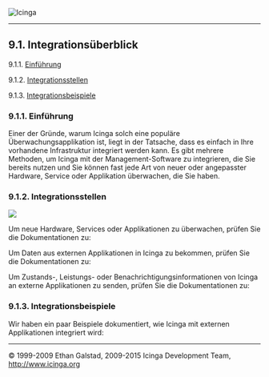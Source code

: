 ![Icinga](../images/logofullsize.png "Icinga") 

* * * * *

9.1. Integrationsüberblick
--------------------------

9.1.1. [Einführung](integration.md#introduction)

9.1.2. [Integrationsstellen](integration.md#points)

9.1.3. [Integrationsbeispiele](integration.md#examples)

### 9.1.1. Einführung

Einer der Gründe, warum Icinga solch eine populäre
Überwachungsapplikation ist, liegt in der Tatsache, dass es einfach in
Ihre vorhandene Infrastruktur integriert werden kann. Es gibt mehrere
Methoden, um Icinga mit der Management-Software zu integrieren, die Sie
bereits nutzen und Sie können fast jede Art von neuer oder angepasster
Hardware, Service oder Applikation überwachen, die Sie haben.

### 9.1.2. Integrationsstellen

![](../images/integrationoverview.png)

Um neue Hardware, Services oder Applikationen zu überwachen, prüfen Sie
die Dokumentationen zu:





Um Daten aus externen Applikationen in Icinga zu bekommen, prüfen Sie
die Dokumentationen zu:



Um Zustands-, Leistungs- oder Benachrichtigungsinformationen von Icinga
an externe Applikationen zu senden, prüfen Sie die Dokumentationen zu:





### 9.1.3. Integrationsbeispiele

Wir haben ein paar Beispiele dokumentiert, wie Icinga mit externen
Applikationen integriert wird:




* * * * *


© 1999-2009 Ethan Galstad, 2009-2015 Icinga Development Team,
http://www.icinga.org
